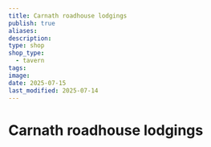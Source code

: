 ```yaml
---
title: Carnath roadhouse lodgings
publish: true
aliases: 
description: 
type: shop
shop_type:
  - tavern
tags: 
image: 
date: 2025-07-15
last_modified: 2025-07-14
---
```

# Carnath roadhouse lodgings
